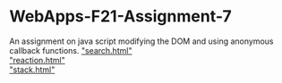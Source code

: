 # WebApps-F21-Assignment-7
An assignment on java script modifying the DOM and using anonymous callback functions.
["search.html"](https://44-563-webapps-f21.github.io/webapps-f21-assignment-7-NARAYANREDDYDODLA/search.html)
<br>
["reaction.html" ](https://44-563-webapps-f21.github.io/webapps-f21-assignment-7-NARAYANREDDYDODLA/reaction.html)
<br>
["stack.html" ](https://44-563-webapps-f21.github.io/webapps-f21-assignment-7-NARAYANREDDYDODLA/stack.html)